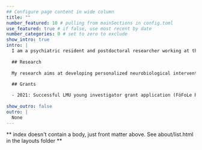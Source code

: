 ```yaml
---
## Configure page content in wide column
title: ""
number_featured: 10 # pulling from mainSections in config.toml
use_featured: true # if false, use most recent by date
number_categories: 0 # set to zero to exclude
show_intro: true
intro: |
  I am a psychiatric resident and postdoctoral researcher working at the Department of Psychiatry and Psychotherapy of the Ludwig Maximilian University Hospital in Munich. 
  
  ## Research
  
  My research aims at developing personalized neurobiological interventions for the treatment of major depressive disorder and depressive-like symptoms in adults and adolescents. I’m especially interested in non-invasive brain stimulation (NIBS) techniques like repetitive transcranial magnetic stimulation (rTMS) and transcranial direct current stimulation (tDCS) since they offer patients relatively safe and tolerable treatment options. By using complex modeling techniques like machine learning, I aim to understand the clinical effects of NIBS on an individual patient level. Furthermore, I specialize in conducting early proof-of-principle and confirmatory randomized controlled trials with the aim of translating findings from neurophysiological and neuroimaging research into clinical care. 
  
  ## Grants 

  - 2021: Successful LMU young investigator grant application (FöFoLe Reg. No. 1127): Development and validation of models to predict the response to antidepressant transcranial direct current stimulation (tDCS) 
  
show_outro: false
outro: |
  None
---
```


** index doesn't contain a body, just front matter above.
See about/list.html in the layouts folder **